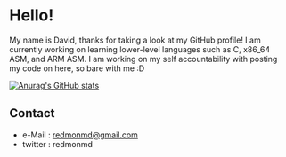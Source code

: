 # Hello!

My name is David, thanks for taking a look at my GitHub profile! I am currently working on learning lower-level languages
such as C, x86_64 ASM, and ARM ASM. I am working on my self accountability with posting my code on here, so bare with me :D 

[![Anurag's GitHub stats](https://github-readme-stats.vercel.app/api?username=redmonmd&hide=prs,stars&show_cons=true&theme=synthwave)](https://github.com/anuraghazra/github-readme-stats)

## Contact
 * e-Mail : redmonmd@gmail.com 
 * twitter : redmonmd
